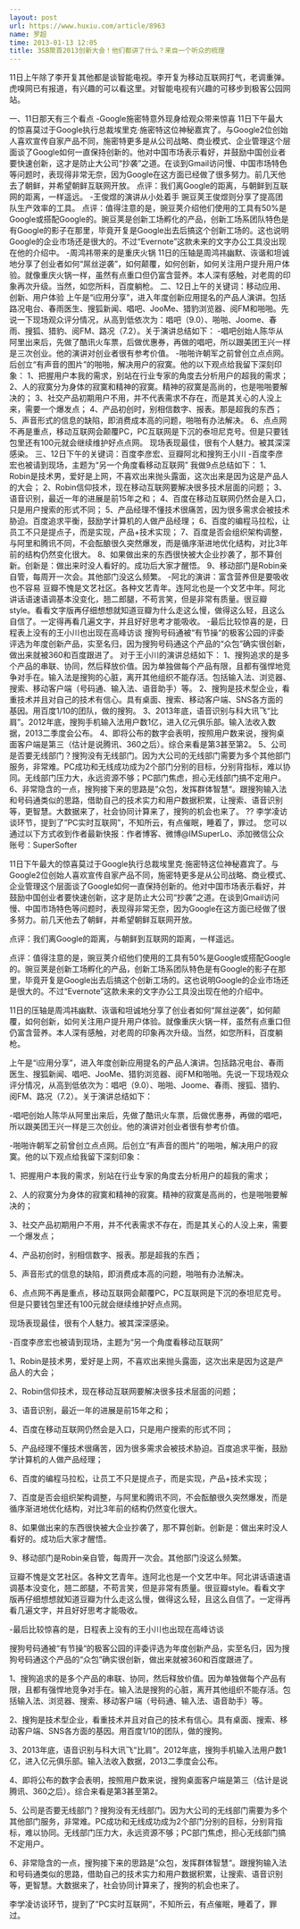 ```yaml
---
layout: post
url: https://www.huxiu.com/article/8963
name: 罗超
time: 2013-01-13 12:05
title: 3SB聚首2013创新大会！他们都讲了什么？来自一个听众的梳理
---
```

11日上午除了李开复其他都是谈智能电视。李开复为移动互联网打气，老调重弹。虎嗅网已有报道，有兴趣的可以看这里。对智能电视有兴趣的可移步到极客公园网站。

一、11日那天有三个看点 -Google施密特意外现身给观众带来惊喜 11日下午最大的惊喜莫过于Google执行总裁埃里克·施密特这位神秘嘉宾了。与Google2位创始人喜欢宣传自家产品不同，施密特更多是从公司战略、商业模式、企业管理这个层面谈了Google如何一直保持创新的。他对中国市场表示看好，并鼓励中国创业者要快速创新，这才是防止大公司“抄袭”之道。在谈到Gmail访问慢、中国市场特色等问题时，表现得非常无奈，因为Google在这方面已经做了很多努力。前几天他去了朝鲜，并希望朝鲜互联网开放。 点评：我们离Google的距离，与朝鲜到互联网的距离，一样遥远。 -王俊煜的演讲从小处着手 豌豆荚王俊煜则分享了提高团队生产效率的工具。 点评：值得注意的是，豌豆荚介绍他们使用的工具有50%是Google或搭配Google的。豌豆荚是创新工场孵化的产品，创新工场系团队特色是有Google的影子在那里，毕竟开复是Google出去后搞这个创新工场的。这也说明Google的企业市场还是很大的。不过“Evernote”这款未来的文字办公工具没出现在他的介绍中。 -周鸿祎带来的是重庆火锅 11日的压轴是周鸿祎幽默、诙谐和坦诚地分享了创业者如何“屌丝逆袭”，如何颠覆，如何创新，如何关注用户提升用户体验。就像重庆火锅一样，虽然有点重口但仍富含营养。本人深有感触，对老周的印象再次升级。当然，如您所料，百度躺枪。 二、12日上午的关键词：移动应用、创新、用户体验 上午是“i应用分享”，进入年度创新应用提名的产品人演讲。包括路况电台、春雨医生、搜狐新闻、唱吧、JooMe、猎豹浏览器、阅FM和啪啪。先说一下现场观众评分情况，从高到低依次为：唱吧（9.0）、啪啪、Joome、春雨、搜狐、猎豹、阅FM、路况（7.2）。关于演讲总结如下： -唱吧创始人陈华从阿里出来后，先做了酷讯火车票，后做优惠券，再做的唱吧，所以跟美团王兴一样是三次创业。他的演讲对创业者很有参考价值。 -啪啪许朝军之前曾创立点点网。后创立“有声音的图片”的啪啪，解决用户的寂寞。他的以下观点给我留下深刻印象： 1、把握用户本我的需求，别站在行业专家的角度去分析用户的超我的需求； 2、人的寂寞分为身体的寂寞和精神的寂寞。精神的寂寞是高尚的，也是啪啪要解决的； 3、社交产品初期用户不用，并不代表需求不存在，而是其关心的人没上来，需要一个爆发点； 4、产品初创时，别相信数字、报表。那是超我的东西； 5、声音形式的信息的缺陷，即消费成本高的问题，啪啪有办法解决。 6、点点网不再是重点，移动互联网会颠覆PC，PC互联网是下沉的泰坦尼克号。但是只要钱包里还有100元就会继续维护好点点网。 现场表现最佳，很有个人魅力。被其深深感染。 三、12日下午的关键词：百度李彦宏、豆瓣阿北和搜狗王小川 -百度李彦宏也被请到现场，主题为“另一个角度看移动互联网” 我做9点总结如下： 1、Robin是技术男，爱好是上网，不喜欢出来抛头露面，这次出来是因为这是产品人的大会； 2、Robin信仰技术，现在移动互联网要解决很多技术层面的问题； 3、语音识别，最近一年的进展是前15年之和； 4、百度在移动互联网仍然会是入口，只是用户搜索的形式不同； 5、产品经理不懂技术很痛苦，因为很多需求会被技术胁迫。百度追求平衡，鼓励学计算机的人做产品经理； 6、百度的编程马拉松，让员工不只是提点子，而是实现，产品+技术实现； 7、百度是否会组织架构调整，与阿里和腾讯不同，不会酝酿很久突然爆发，而是循序渐进地优化结构，对比3年前的结构仍然变化很大。 8、如果做出来的东西很快被大企业抄袭了，那不算创新。创新是：做出来时没人看好的。成功后大家才醒悟。 9、移动部门是Robin亲自管，每周开一次会。其他部门没这么频繁。 -阿北的演讲：富含营养但是要吸收也不容易 豆瓣不愧是文艺社区。各种文艺青年。连阿北也是一个文艺中年。阿北讲话语速语调基本没变化，翘二郎腿，不苟言笑，但是非常有质量。很豆瓣style。看看文字版再仔细想想就知道豆瓣为什么走这么慢，做得这么轻，且这么自信了。一定得再看几遍文字，并且好好思考才能吸收。 -最后比较惊喜的是，日程表上没有的王小川也出现在高峰访谈 搜狗号码通被“有节操“的极客公园的评委评选为年度创新产品，实至名归，因为搜狗号码通这个产品的“众包”确实很创新，做出来就被360和百度跟进了。 对于王小川的演讲总结如下： 1、搜狗追求的是多个产品的串联、协同，然后释放价值。因为单独做每个产品有限，且都有强悍地竞争对手在。输入法是搜狗的心脏，离开其他组织不能存活。包括输入法、浏览器、搜索、移动客户端（号码通、输入法、语音助手）等。 2、搜狗是技术型企业，看重技术并且对自己的技术有信心。具有桌面、搜索、移动客户端、SNS各方面的基因。用百度1/10的团队，做的搜狗。 3、2013年底，语音识别与科大讯飞“比肩”。2012年底，搜狗手机输入法用户数1亿，进入亿元俱乐部。输入法收入数据，2013二季度会公布。 4、即将公布的数字会表明，按照用户数来说，搜狗桌面客户端是第三（估计是说腾讯、360之后）。综合来看是第3甚至第2。 5、公司是否要无线部门？搜狗没有无线部门。因为大公司的无线部门需要为多个其他部门服务，非常难。PC成功和无线成功成为2个部门分别的目标，分别背指标，难以协同。无线部门压力大，永远资源不够；PC部门焦虑，担心无线部门搞不定用户。 6、非常隐含的一点，搜狗接下来的思路是”众包，发挥群体智慧“。跟搜狗输入法和号码通类似的思路，借助自己的技术实力和用户数据积累，让搜索、语音识别等，更智慧。大数据来了，社会协同计算来了，搜狗的机会也来了。 ?? 李学凌访谈环节，提到了”PC实时互联网”，不知所云，有点催眠，睡着了，罪过。 您可以通过以下方式收到作者最新快报：作者博客、微博@IMSuperLo、添加微信公众账号：SuperSofter

11日下午最大的惊喜莫过于Google执行总裁埃里克·施密特这位神秘嘉宾了。与Google2位创始人喜欢宣传自家产品不同，施密特更多是从公司战略、商业模式、企业管理这个层面谈了Google如何一直保持创新的。他对中国市场表示看好，并鼓励中国创业者要快速创新，这才是防止大公司“抄袭”之道。在谈到Gmail访问慢、中国市场特色等问题时，表现得非常无奈，因为Google在这方面已经做了很多努力。前几天他去了朝鲜，并希望朝鲜互联网开放。

点评：我们离Google的距离，与朝鲜到互联网的距离，一样遥远。

点评：值得注意的是，豌豆荚介绍他们使用的工具有50%是Google或搭配Google的。豌豆荚是创新工场孵化的产品，创新工场系团队特色是有Google的影子在那里，毕竟开复是Google出去后搞这个创新工场的。这也说明Google的企业市场还是很大的。不过“Evernote”这款未来的文字办公工具没出现在他的介绍中。

11日的压轴是周鸿祎幽默、诙谐和坦诚地分享了创业者如何“屌丝逆袭”，如何颠覆，如何创新，如何关注用户提升用户体验。就像重庆火锅一样，虽然有点重口但仍富含营养。本人深有感触，对老周的印象再次升级。当然，如您所料，百度躺枪。

上午是“i应用分享”，进入年度创新应用提名的产品人演讲。包括路况电台、春雨医生、搜狐新闻、唱吧、JooMe、猎豹浏览器、阅FM和啪啪。先说一下现场观众评分情况，从高到低依次为：唱吧（9.0）、啪啪、Joome、春雨、搜狐、猎豹、阅FM、路况（7.2）。关于演讲总结如下：

-唱吧创始人陈华从阿里出来后，先做了酷讯火车票，后做优惠券，再做的唱吧，所以跟美团王兴一样是三次创业。他的演讲对创业者很有参考价值。

-啪啪许朝军之前曾创立点点网。后创立“有声音的图片”的啪啪，解决用户的寂寞。他的以下观点给我留下深刻印象：

1、把握用户本我的需求，别站在行业专家的角度去分析用户的超我的需求；

2、人的寂寞分为身体的寂寞和精神的寂寞。精神的寂寞是高尚的，也是啪啪要解决的；

3、社交产品初期用户不用，并不代表需求不存在，而是其关心的人没上来，需要一个爆发点；

4、产品初创时，别相信数字、报表。那是超我的东西；

5、声音形式的信息的缺陷，即消费成本高的问题，啪啪有办法解决。

6、点点网不再是重点，移动互联网会颠覆PC，PC互联网是下沉的泰坦尼克号。但是只要钱包里还有100元就会继续维护好点点网。

现场表现最佳，很有个人魅力。被其深深感染。

-百度李彦宏也被请到现场，主题为“另一个角度看移动互联网”

1、Robin是技术男，爱好是上网，不喜欢出来抛头露面，这次出来是因为这是产品人的大会；

2、Robin信仰技术，现在移动互联网要解决很多技术层面的问题；

3、语音识别，最近一年的进展是前15年之和；

4、百度在移动互联网仍然会是入口，只是用户搜索的形式不同；

5、产品经理不懂技术很痛苦，因为很多需求会被技术胁迫。百度追求平衡，鼓励学计算机的人做产品经理；

6、百度的编程马拉松，让员工不只是提点子，而是实现，产品+技术实现；

7、百度是否会组织架构调整，与阿里和腾讯不同，不会酝酿很久突然爆发，而是循序渐进地优化结构，对比3年前的结构仍然变化很大。

8、如果做出来的东西很快被大企业抄袭了，那不算创新。创新是：做出来时没人看好的。成功后大家才醒悟。

9、移动部门是Robin亲自管，每周开一次会。其他部门没这么频繁。

豆瓣不愧是文艺社区。各种文艺青年。连阿北也是一个文艺中年。阿北讲话语速语调基本没变化，翘二郎腿，不苟言笑，但是非常有质量。很豆瓣style。看看文字版再仔细想想就知道豆瓣为什么走这么慢，做得这么轻，且这么自信了。一定得再看几遍文字，并且好好思考才能吸收。

-最后比较惊喜的是，日程表上没有的王小川也出现在高峰访谈

搜狗号码通被“有节操“的极客公园的评委评选为年度创新产品，实至名归，因为搜狗号码通这个产品的“众包”确实很创新，做出来就被360和百度跟进了。

1、搜狗追求的是多个产品的串联、协同，然后释放价值。因为单独做每个产品有限，且都有强悍地竞争对手在。输入法是搜狗的心脏，离开其他组织不能存活。包括输入法、浏览器、搜索、移动客户端（号码通、输入法、语音助手）等。

2、搜狗是技术型企业，看重技术并且对自己的技术有信心。具有桌面、搜索、移动客户端、SNS各方面的基因。用百度1/10的团队，做的搜狗。

3、2013年底，语音识别与科大讯飞“比肩”。2012年底，搜狗手机输入法用户数1亿，进入亿元俱乐部。输入法收入数据，2013二季度会公布。

4、即将公布的数字会表明，按照用户数来说，搜狗桌面客户端是第三（估计是说腾讯、360之后）。综合来看是第3甚至第2。

5、公司是否要无线部门？搜狗没有无线部门。因为大公司的无线部门需要为多个其他部门服务，非常难。PC成功和无线成功成为2个部门分别的目标，分别背指标，难以协同。无线部门压力大，永远资源不够；PC部门焦虑，担心无线部门搞不定用户。

6、非常隐含的一点，搜狗接下来的思路是”众包，发挥群体智慧“。跟搜狗输入法和号码通类似的思路，借助自己的技术实力和用户数据积累，让搜索、语音识别等，更智慧。大数据来了，社会协同计算来了，搜狗的机会也来了。

李学凌访谈环节，提到了”PC实时互联网”，不知所云，有点催眠，睡着了，罪过。

